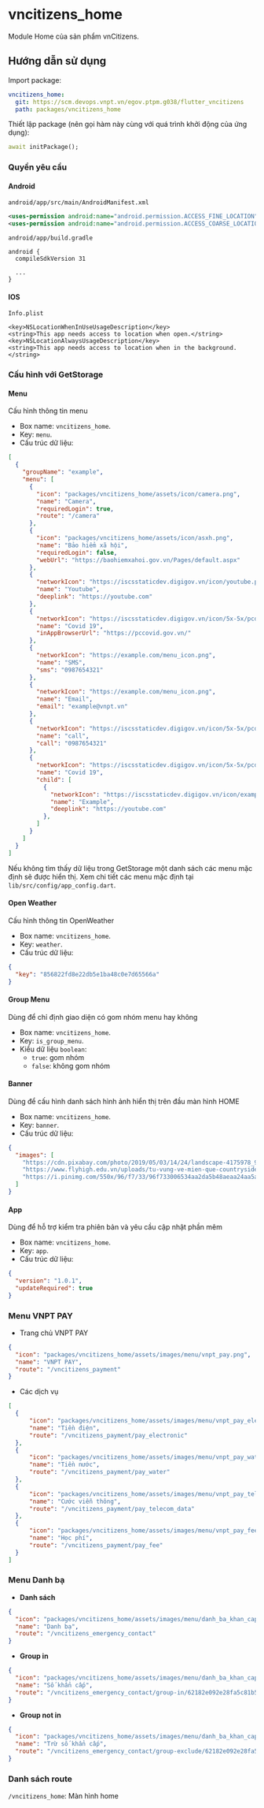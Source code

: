 # vncitizens_home

Module Home của sản phẩm vnCitizens.

## Hướng dẫn sử dụng

Import package:

```yaml
vncitizens_home: 
  git: https://scm.devops.vnpt.vn/egov.ptpm.g038/flutter_vncitizens
  path: packages/vncitizens_home
```

Thiết lập package (nên gọi hàm này cùng với quá trình khởi động của ứng dụng):

```dart
await initPackage();
```

### Quyền yêu cầu
#### Android
`android/app/src/main/AndroidManifest.xml`
```xml
<uses-permission android:name="android.permission.ACCESS_FINE_LOCATION" />
<uses-permission android:name="android.permission.ACCESS_COARSE_LOCATION" />
```
`android/app/build.gradle`
```
android {
  compileSdkVersion 31

  ...
}
```
#### IOS
`Info.plist`
```
<key>NSLocationWhenInUseUsageDescription</key>
<string>This app needs access to location when open.</string>
<key>NSLocationAlwaysUsageDescription</key>
<string>This app needs access to location when in the background.</string>
```

### Cấu hình với GetStorage
#### Menu
Cấu hình thông tin menu
- Box name: `vncitizens_home`.
- Key: `menu`.
- Cấu trúc dữ liệu:
```json
[
  {
    "groupName": "example",
    "menu": [
      {
        "icon": "packages/vncitizens_home/assets/icon/camera.png",
        "name": "Camera",
        "requiredLogin": true,
        "route": "/camera"
      },
      {
        "icon": "packages/vncitizens_home/assets/icon/asxh.png",
        "name": "Bảo hiểm xã hội",
        "requiredLogin": false,
        "webUrl": "https://baohiemxahoi.gov.vn/Pages/default.aspx"
      },
      {
        "networkIcon": "https://iscsstaticdev.digigov.vn/icon/youtube.png",
        "name": "Youtube",
        "deeplink": "https://youtube.com"
      },
      {
        "networkIcon": "https://iscsstaticdev.digigov.vn/icon/5x-5x/pcd_covid19.png",
        "name": "Covid 19",
        "inAppBrowserUrl": "https://pccovid.gov.vn/"
      },
      {
        "networkIcon": "https://example.com/menu_icon.png",
        "name": "SMS",
        "sms": "0987654321"
      },
      {
        "networkIcon": "https://example.com/menu_icon.png",
        "name": "Email",
        "email": "example@vnpt.vn"
      },
      {
        "networkIcon": "https://iscsstaticdev.digigov.vn/icon/5x-5x/pcd_covid19.png",
        "name": "call",
        "call": "0987654321"
      },
      {
        "networkIcon": "https://iscsstaticdev.digigov.vn/icon/5x-5x/pcd_covid19.png",
        "name": "Covid 19",
        "child": [
          {
            "networkIcon": "https://iscsstaticdev.digigov.vn/icon/example.png",
            "name": "Example",
            "deeplink": "https://youtube.com"
          },
        ]
      }
    ]
  }
]
```

Nếu không tìm thấy dữ liệu trong GetStorage một danh sách các menu mặc định sẽ được hiển thị. Xem chi tiết các menu mặc định tại `lib/src/config/app_config.dart`.

#### Open Weather
Cấu hình thông tin OpenWeather
- Box name: `vncitizens_home`.
- Key: `weather`.
- Cấu trúc dữ liệu:
```json
{
  "key": "856822fd8e22db5e1ba48c0e7d65566a"
}
```

#### Group Menu
Dùng để chỉ định giao diện có gom nhóm menu hay không
- Box name: `vncitizens_home`.
- Key: `is_group_menu`.
- Kiểu dữ liệu `boolean`: 
  - `true`: gom nhóm
  - `false`: không gom nhóm

#### Banner
Dùng để cấu hình danh sách hình ảnh hiển thị trên đầu màn hình HOME
- Box name: `vncitizens_home`.
- Key: `banner`.
- Cấu trúc dữ liệu:
```json
{
  "images": [
    "https://cdn.pixabay.com/photo/2019/05/03/14/24/landscape-4175978_960_720.jpg",
    "https://www.flyhigh.edu.vn/uploads/tu-vung-ve-mien-que-countryside.jpg",
    "https://i.pinimg.com/550x/96/f7/33/96f733006534aa2da5b48aeaa24aa5a4.jpg"
  ]
}
```

#### App
Dùng để hỗ trợ kiểm tra phiên bản và yêu cầu cập nhật phần mêm
- Box name: `vncitizens_home`.
- Key: `app`.
- Cấu trúc dữ liệu:
```json
{
  "version": "1.0.1",
  "updateRequired": true
}
```

### Menu VNPT PAY
- Trang chủ VNPT PAY
```json
{
  "icon": "packages/vncitizens_home/assets/images/menu/vnpt_pay.png",
  "name": "VNPT PAY",
  "route": "/vncitizens_payment"
}
```
- Các dịch vụ
```json
[
  {
      "icon": "packages/vncitizens_home/assets/images/menu/vnpt_pay_electronic.png",
      "name": "Tiền điện",
      "route": "/vncitizens_payment/pay_electronic"
  },
  {
      "icon": "packages/vncitizens_home/assets/images/menu/vnpt_pay_water.png",
      "name": "Tiền nước",
      "route": "/vncitizens_payment/pay_water"
  },
  {
      "icon": "packages/vncitizens_home/assets/images/menu/vnpt_pay_telecom_data.png",
      "name": "Cước viễn thông",
      "route": "/vncitizens_payment/pay_telecom_data"
  },
  {
      "icon": "packages/vncitizens_home/assets/images/menu/vnpt_pay_fee.png",
      "name": "Học phí",
      "route": "/vncitizens_payment/pay_fee"
  }
]
```

### Menu Danh bạ
- **Danh sách**
```json
{
  "icon": "packages/vncitizens_home/assets/images/menu/danh_ba_khan_cap.png",
  "name": "Danh bạ",
  "route": "/vncitizens_emergency_contact"
}
```
- **Group in**
```json
{
  "icon": "packages/vncitizens_home/assets/images/menu/danh_ba_khan_cap.png",
  "name": "Số khẩn cấp",
  "route": "/vncitizens_emergency_contact/group-in/62182e092e28fa5c81b5363a"
}
```
- **Group not in**
```json
{
  "icon": "packages/vncitizens_home/assets/images/menu/danh_ba_khan_cap.png",
  "name": "Trừ số khẩn cấp",
  "route": "/vncitizens_emergency_contact/group-exclude/62182e092e28fa5c81b5363a"
}
```

### Danh sách route
`/vncitizens_home`:  Màn hình home
